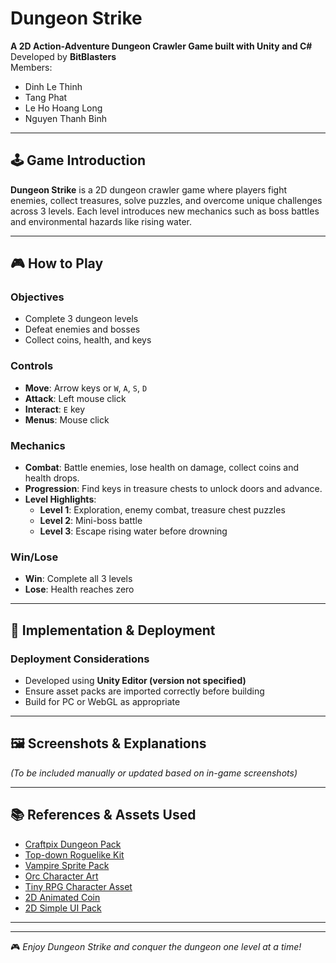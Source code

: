 # Dungeon Strike

**A 2D Action-Adventure Dungeon Crawler Game built with Unity and C#**  
Developed by **BitBlasters**  
Members:
- Dinh Le Thinh
- Tang Phat
- Le Ho Hoang Long 
- Nguyen Thanh Binh

---

## 🕹 Game Introduction

**Dungeon Strike** is a 2D dungeon crawler game where players fight enemies, collect treasures, solve puzzles, and overcome unique challenges across 3 levels. Each level introduces new mechanics such as boss battles and environmental hazards like rising water.

---

## 🎮 How to Play

### Objectives
- Complete 3 dungeon levels
- Defeat enemies and bosses
- Collect coins, health, and keys

### Controls
- **Move**: Arrow keys or `W`, `A`, `S`, `D`
- **Attack**: Left mouse click
- **Interact**: `E` key
- **Menus**: Mouse click

### Mechanics
- **Combat**: Battle enemies, lose health on damage, collect coins and health drops.
- **Progression**: Find keys in treasure chests to unlock doors and advance.
- **Level Highlights**:
  - **Level 1**: Exploration, enemy combat, treasure chest puzzles
  - **Level 2**: Mini-boss battle
  - **Level 3**: Escape rising water before drowning

### Win/Lose
- **Win**: Complete all 3 levels
- **Lose**: Health reaches zero

---

## 🚀 Implementation & Deployment

### Deployment Considerations
- Developed using **Unity Editor (version not specified)**
- Ensure asset packs are imported correctly before building
- Build for PC or WebGL as appropriate

---

## 🖼 Screenshots & Explanations

*(To be included manually or updated based on in-game screenshots)*

---

## 📚 References & Assets Used

- [Craftpix Dungeon Pack](https://craftpix.net/freebies/free-2d-top-down-pixel-dungeon-asset-pack/)
- [Top-down Roguelike Kit](https://craftpix.net/freebies/free-top-down-roguelike-game-kit-pixel-art/)
- [Vampire Sprite Pack](https://craftpix.net/freebies/free-vampire-4-direction-pixel-character-sprite-pack/)
- [Orc Character Art](https://craftpix.net/freebies/free-top-down-orc-game-character-pixel-art/)
- [Tiny RPG Character Asset](https://zerie.itch.io/tiny-rpg-character-asset-pack)
- [2D Animated Coin](https://assetstore.unity.com/packages/2d/environments/2d-animated-coin-2d-rpk-22009)
- [2D Simple UI Pack](https://assetstore.unity.com/packages/2d/gui/icons/2d-simple-ui-pack-218050)

---

---

🎮 *Enjoy Dungeon Strike and conquer the dungeon one level at a time!*
